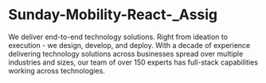 # Sunday-Mobility-React-_Assig
We deliver end-to-end technology solutions. Right from ideation to execution - we design, develop, and deploy. With a decade of experience delivering technology solutions across businesses spread over multiple industries and sizes, our team of over 150 experts has full-stack capabilities working across technologies.
